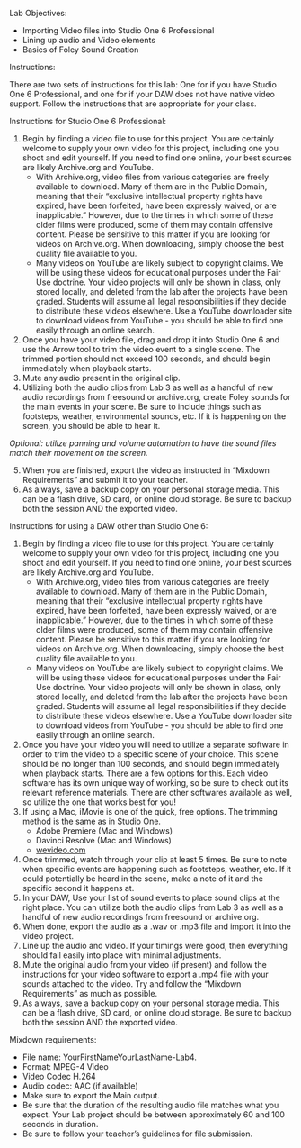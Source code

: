 Lab Objectives:

* Importing Video files into Studio One 6 Professional
* Lining up audio and Video elements
* Basics of Foley Sound Creation

Instructions:

There are two sets of instructions for this lab: One for if you have Studio One 6 Professional, and one for if your DAW does not have native video support. Follow the instructions that are appropriate for your class.

Instructions for Studio One 6 Professional:

1. Begin by finding a video file to use for this project. You are certainly welcome to supply your own video for this project, including one you shoot and edit yourself. If you need to find one online, your best sources are likely Archive.org and YouTube.
    * With Archive.org, video files from various categories are freely available to download. Many of them are in the Public Domain, meaning that their “exclusive intellectual property rights have expired, have been forfeited, have been expressly waived, or are inapplicable.” However, due to the times in which some of these older films were produced, some of them may contain offensive content. Please be sensitive to this matter if you are looking for videos on Archive.org. When downloading, simply choose the best quality file available to you.
    * Many videos on YouTube are likely subject to copyright claims. We will be using these videos for educational purposes under the Fair Use doctrine. Your video projects will only be shown in class, only stored locally, and deleted from the lab after the projects have been graded. Students will assume all legal responsibilities if they decide to distribute these videos elsewhere. Use a YouTube downloader site to download videos from YouTube - you should be able to find one easily through an online search.
2. Once you have your video file, drag and drop it into Studio One 6 and use the Arrow tool to trim the video event to a single scene. The trimmed portion should not exceed 100 seconds, and should begin immediately when playback starts.
3. Mute any audio present in the original clip.
4. Utilizing both the audio clips from Lab 3 as well as a handful of new audio recordings from freesound or archive.org, create Foley sounds for the main events in your scene. Be sure to include things such as footsteps, weather, environmental sounds, etc. If it is happening on the screen, you should be able to hear it.

_Optional: utilize panning and volume automation to have the sound files match their movement on the screen._

5. When you are finished, export the video as instructed in “Mixdown Requirements” and submit it to your teacher.
6. As always, save a backup copy on your personal storage media. This can be a flash drive, SD card, or online cloud storage. Be sure to backup both the session AND the exported video.

Instructions for using a DAW other than Studio One 6:

1. Begin by finding a video file to use for this project. You are certainly welcome to supply your own video for this project, including one you shoot and edit yourself. If you need to find one online, your best sources are likely Archive.org and YouTube.
    * With Archive.org, video files from various categories are freely available to download. Many of them are in the Public Domain, meaning that their “exclusive intellectual property rights have expired, have been forfeited, have been expressly waived, or are inapplicable.” However, due to the times in which some of these older films were produced, some of them may contain offensive content. Please be sensitive to this matter if you are looking for videos on Archive.org. When downloading, simply choose the best quality file available to you.
    * Many videos on YouTube are likely subject to copyright claims. We will be using these videos for educational purposes under the Fair Use doctrine. Your video projects will only be shown in class, only stored locally, and deleted from the lab after the projects have been graded. Students will assume all legal responsibilities if they decide to distribute these videos elsewhere. Use a YouTube downloader site to download videos from YouTube - you should be able to find one easily through an online search.
2. Once you have your video you will need to utilize a separate software in order to trim the video to a specific scene of your choice. This scene should be no longer than 100 seconds, and should begin immediately when playback starts. There are a few options for this. Each video software has its own unique way of working, so be sure to check out its relevant reference materials. There are other softwares available as well, so utilize the one that works best for you!
3. If using a Mac, iMovie is one of the quick, free options. The trimming method is the same as in Studio One. 
    * Adobe Premiere (Mac and Windows)
    * Davinci Resolve (Mac and Windows)
    * [wevideo.com](https://www.wevideo.com)
4. Once trimmed, watch through your clip at least 5 times. Be sure to note when specific events are happening such as footsteps, weather, etc. If it could potentially be heard in the scene, make a note of it and the specific second it happens at.
5. In your DAW, Use your list of sound events to place sound clips at the right place. You can utilize both the audio clips from Lab 3 as well as a handful of new audio recordings from freesound or archive.org.
6. When done, export the audio as a .wav or .mp3 file and import it into the video project.
7. Line up the audio and video. If your timings were good, then everything should fall easily into place with minimal adjustments.
8. Mute the original audio from your video (if present) and follow the instructions for your video software to export a .mp4 file with your sounds attached to the video. Try and follow the “Mixdown Requirements” as much as possible.
9. As always, save a backup copy on your personal storage media. This can be a flash drive, SD card, or online cloud storage. Be sure to backup both the session AND the exported video.

Mixdown requirements:

* File name: YourFirstNameYourLastName-Lab4.
* Format: MPEG-4 Video
* Video Codec H.264
* Audio codec: AAC (if available)
* Make sure to export the Main output.
* Be sure that the duration of the resulting audio file matches what you expect. Your Lab project should be between approximately 60 and 100 seconds in duration.
* Be sure to follow your teacher’s guidelines for file submission.
